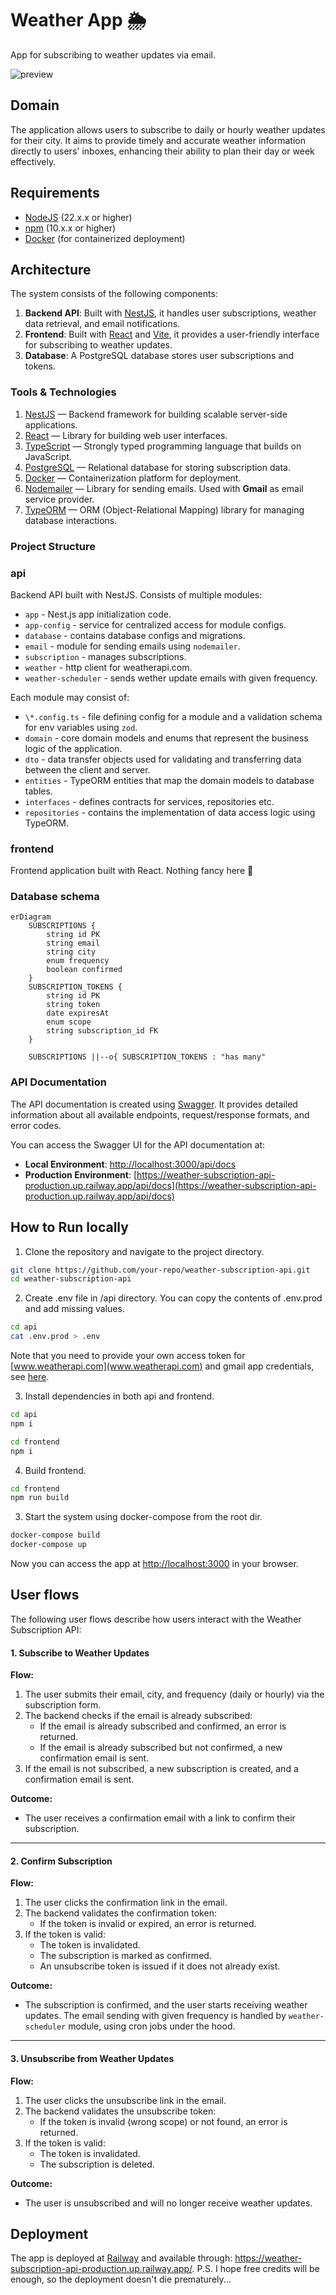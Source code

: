 # Weather App 🌦️

App for subscribing to weather updates via email.

![preview](./preview.png)

## Domain

The application allows users to subscribe to daily or hourly weather updates for their city. It aims to provide timely and accurate weather information directly to users' inboxes, enhancing their ability to plan their day or week effectively.

## Requirements

- [NodeJS](https://nodejs.org/en) (22.x.x or higher)
- [npm](https://www.npmjs.com/) (10.x.x or higher)
- [Docker](https://www.docker.com/) (for containerized deployment)

## Architecture

The system consists of the following components:

1. **Backend API**: Built with [NestJS](https://nestjs.com/), it handles user subscriptions, weather data retrieval, and email notifications.
2. **Frontend**: Built with [React](https://react.dev/) and [Vite](https://vite.dev/), it provides a user-friendly interface for subscribing to weather updates.
3. **Database**: A PostgreSQL database stores user subscriptions and tokens.

### Tools & Technologies

1. [NestJS](https://nestjs.com/) — Backend framework for building scalable server-side applications.
2. [React](https://react.dev/) — Library for building web user interfaces.
3. [TypeScript](https://www.typescriptlang.org/) — Strongly typed programming language that builds on JavaScript.
4. [PostgreSQL](https://www.postgresql.org/) — Relational database for storing subscription data.
5. [Docker](https://www.docker.com/) — Containerization platform for deployment.
6. [Nodemailer](https://nodemailer.com/about/) — Library for sending emails. Used with **Gmail** as email service provider.
7. [TypeORM](https://typeorm.io/) — ORM (Object-Relational Mapping) library for managing database interactions.

### Project Structure

### api

Backend API built with NestJS. Consists of multiple modules:

- `app` - Nest.js app initialization code.
- `app-config` - service for centralized access for module configs.
- `database` - contains database configs and migrations.
- `email` - module for sending emails using `nodemailer`.
- `subscription` - manages subscriptions.
- `weather` - http client for weatherapi.com.
- `weather-scheduler` - sends wether update emails with given frequency.

Each module may consist of:

- `\*.config.ts` - file defining config for a module and a validation schema for env variables using `zod`.
- `domain` - core domain models and enums that represent the business logic of the application.
- `dto` - data transfer objects used for validating and transferring data between the client and server.
- `entities` - TypeORM entities that map the domain models to database tables.
- `interfaces` - defines contracts for services, repositories etc.
- `repositories` - contains the implementation of data access logic using TypeORM.

### frontend

Frontend application built with React. Nothing fancy here 🙂

### Database schema

```mermaid
erDiagram
    SUBSCRIPTIONS {
        string id PK
        string email
        string city
        enum frequency
        boolean confirmed
    }
    SUBSCRIPTION_TOKENS {
        string id PK
        string token
        date expiresAt
        enum scope
        string subscription_id FK
    }

    SUBSCRIPTIONS ||--o{ SUBSCRIPTION_TOKENS : "has many"
```

### API Documentation

The API documentation is created using [Swagger](https://swagger.io/). It provides detailed information about all available endpoints, request/response formats, and error codes.

You can access the Swagger UI for the API documentation at:

- **Local Environment**: [http://localhost:3000/api/docs](http://localhost:3000/api/docs)
- **Production Environment**: [https://weather-subscription-api-production.up.railway.app/api/docs](https://weather-subscription-api-production.up.railway.app/api/docs)

## How to Run locally

1. Clone the repository and navigate to the project directory.

```sh
git clone https://github.com/your-repo/weather-subscription-api.git
cd weather-subscription-api
```

2. Create .env file in /api directory. You can copy the contents of .env.prod and add missing values.

```sh
cd api
cat .env.prod > .env
```

Note that you need to provide your own access token for [www.weatherapi.com](www.weatherapi.com) and gmail app credentials, see [here](https://nodemailer.com/usage/using-gmail/#apppassword-requires-2step-verification).

3. Install dependencies in both api and frontend.

```sh
cd api
npm i

cd frontend
npm i
```

4. Build frontend.

```sh
cd frontend
npm run build
```

3. Start the system using docker-compose from the root dir.

```sh
docker-compose build
docker-compose up
```

Now you can access the app at [http://localhost:3000](http://localhost:3000) in your browser.

## User flows

The following user flows describe how users interact with the Weather Subscription API:

#### **1. Subscribe to Weather Updates**

**Flow:**

1. The user submits their email, city, and frequency (daily or hourly) via the subscription form.
2. The backend checks if the email is already subscribed:
   - If the email is already subscribed and confirmed, an error is returned.
   - If the email is already subscribed but not confirmed, a new confirmation email is sent.
3. If the email is not subscribed, a new subscription is created, and a confirmation email is sent.

**Outcome:**

- The user receives a confirmation email with a link to confirm their subscription.

---

#### **2. Confirm Subscription**

**Flow:**

1. The user clicks the confirmation link in the email.
2. The backend validates the confirmation token:
   - If the token is invalid or expired, an error is returned.
3. If the token is valid:
   - The token is invalidated.
   - The subscription is marked as confirmed.
   - An unsubscribe token is issued if it does not already exist.

**Outcome:**

- The subscription is confirmed, and the user starts receiving weather updates. The email sending with given frequency is handled by `weather-scheduler` module, using cron jobs under the hood.

---

#### **3. Unsubscribe from Weather Updates**

**Flow:**

1. The user clicks the unsubscribe link in the email.
2. The backend validates the unsubscribe token:
   - If the token is invalid (wrong scope) or not found, an error is returned.
3. If the token is valid:
   - The token is invalidated.
   - The subscription is deleted.

**Outcome:**

- The user is unsubscribed and will no longer receive weather updates.

## Deployment

The app is deployed at [Railway](https://railway.com/) and available through: https://weather-subscription-api-production.up.railway.app/. P.S. I hope free credits will be enough, so the deployment doesn't die prematurely...
